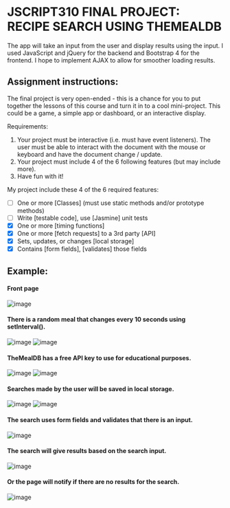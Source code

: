# JSCRIPT310 FINAL PROJECT: RECIPE SEARCH USING THEMEALDB

The app will take an input from the user and display results using the input.
I used JavaScript and jQuery for the backend and Bootstrap 4 for the frontend. I hope to implement AJAX to allow for smoother loading results.

## Assignment instructions:
The final project is very open-ended - this is a chance for you to put together the lessons of this course and turn it in to a cool mini-project.  This could be a game, a simple app or dashboard, or an interactive display.

Requirements:
1. Your project must be interactive (i.e. must have event listeners).  The user must be able to interact with the document with the mouse or keyboard and have the document change / update.
2. Your project must include 4 of the 6 following features (but may include more).
3. Have fun with it!

My project include these 4 of the 6 required features:
- [ ] One or more [Classes] (must use static methods and/or prototype methods)
- [ ] Write [testable code], use [Jasmine] unit tests
- [x] One or more [timing functions]
- [x] One or more [fetch requests] to a 3rd party [API]
- [x] Sets, updates, or changes [local storage]
- [x] Contains [form fields], [validates] those fields

## Example:
#### Front page
![image](https://user-images.githubusercontent.com/48109897/208791353-5dc72f7f-73a8-44ac-b148-1c5fd42b89ac.png)

#### There is a random meal that changes every 10 seconds using setInterval().
![image](https://user-images.githubusercontent.com/48109897/208791564-960b3967-bd78-4735-a092-b32bb7675ae4.png)
![image](https://user-images.githubusercontent.com/48109897/208791640-86cc2900-647c-41ec-9b6e-1450ba88568c.png)

#### TheMealDB has a free API key to use for educational purposes.
![image](https://user-images.githubusercontent.com/48109897/208790302-84231a9c-f1d6-43a3-9117-24fba63c4fbf.png)
![image](https://user-images.githubusercontent.com/48109897/208790338-e3c42bfe-ed95-4772-bfa5-91698a0da146.png)

#### Searches made by the user will be saved in local storage.
![image](https://user-images.githubusercontent.com/48109897/208790748-a2edae2c-9e04-4254-a561-a3a744d50e53.png)
![image](https://user-images.githubusercontent.com/48109897/208790759-887c0466-ca87-4e08-8c24-fd453332252c.png)

#### The search uses form fields and validates that there is an input.
![image](https://user-images.githubusercontent.com/48109897/208791105-d386aac2-b97b-4c70-b53d-e9f587de079c.png)

#### The search will give results based on the search input.
![image](https://user-images.githubusercontent.com/48109897/208791448-adde90cf-439d-4ead-87e2-cd3becb59211.png)

#### Or the page will notify if there are no results for the search.
![image](https://user-images.githubusercontent.com/48109897/208791439-b82a65e4-9628-434f-a63a-38f10ec6d7b7.png)
